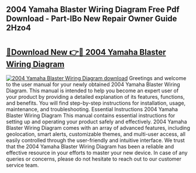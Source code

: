 ## 2004 Yamaha Blaster Wiring Diagram Free Pdf Download - Part-lBo New Repair Owner Guide 2Hzo4

# <h2><a href="http://dfs5ej.blite.top/?on=2004+Yamaha+Blaster+Wiring+Diagram">🔗Download New 👉🔴 2004 Yamaha Blaster Wiring Diagram</a></h2>

[![2004 Yamaha Blaster Wiring Diagram download](https://i.imgur.com/lujVjoI.png)](http://dfs5ej.blite.top/?on=2004+Yamaha+Blaster+Wiring+Diagram)
Greetings and welcome to the user manual for your newly obtained 2004 Yamaha Blaster Wiring Diagram. This manual is intended to help you become an expert user of your product by providing a detailed explanation of its features, functions, and benefits. You will find step-by-step instructions for installation, usage, maintenance, and troubleshooting. Essential Instructions 2004 Yamaha Blaster Wiring Diagram This manual contains essential instructions for setting up and operating your product safely and effectively. 2004 Yamaha Blaster Wiring Diagram comes with an array of advanced features, including geolocation, smart alerts, customizable themes, and multi-user access, all easily controlled through the user-friendly and intuitive interface. We trust that the 2004 Yamaha Blaster Wiring Diagram has been a reliable and effective resource in your efforts to master your new device. In case of any queries or concerns, please do not hesitate to reach out to our customer service team.
